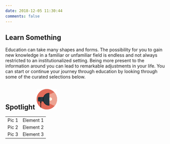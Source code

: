 ```yaml
---
date: 2018-12-05 11:30:44
comments: false
---
```

## Learn Something
Education can take many shapes and forms. The possibility for you to gain new knowledge in a familiar or unfamiliar field is endless and not always restricted to an institutionalized setting. Being more present to the information around you can lead to remarkable adjustments in your life. You can start or continue your journey through education by looking through some of the curated selections below. 

<div class="title-spotlight"><h2 class="spotlight">Spotlight <img class="img-spotlight" src="https://raw.githubusercontent.com/Developer-Handshake/Developer-Handshake.github.io/org-page/img-media/spotlight.png" alt="spotlight"/></h2></div>
<table class="spotlight"><tbody><tr><td>Pic 1</td><td>Element 1</td></tr><tr><td>Pic 2</td><td>Element 2</td></tr><tr><td>Pic 3</td><td>Element 3</td></tr></tbody></table>




